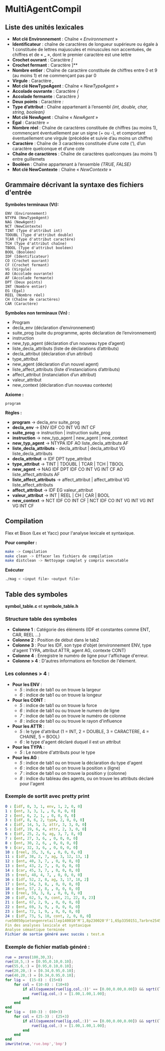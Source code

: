
# MultiAgentCompil

## Liste des unités lexicales
- **Mot clé Environnement** : Chaîne « *Environnement* »
- **Identificateur** : chaîne de caractères de longueur supérieure ou égale à 1 constituée de lettres majuscules et minuscules non accentuées, de chiffres et de « _ », dont le premier caractère est une lettre
- **Crochet ouvrant** : Caractère *[*
- **Crochet fermant** : Caractère ]**
- **Nombre entier** : Chaîne de caractère constituée de chiffres entre 0 et 9 (au moins 1) et ne commençant pas par 0
- **Virgule** : Caractère *,*
- **Mot clé NewTypeAgent** : Chaîne « *NewTypeAgent* »
- **Accolade ouvrante** : Caractère *{*
- **Accolade fermante** : Caractère *}*
- **Deux points** : Caractère *:*
- **Type d’attribut** : Chaîne appartenant à l’ensembl *{int, double, char, string, boolean}*
- **Mot clé NewAgent** : Chaîne « *NewAgent* »
- **Egal** : Caractère *=*
- **Nombre réel** : Chaîne de caractères constituée de chiffres (au moins 1), commençant éventuellement par un signe (+ ou -), et comportant éventuellement une virgule (précédée et suivie d’au moins un chiffre)
- **Caractère** : Chaîne de 3 caractères constituée d’une cote (‘), d’un caractère quelconque et d’une cote
- **Chaîne de caractères** : Chaîne de caractères quelconques (au moins 1) entre guillemets
- **Booléen** : Chaîne appartenant à l’ensemble *{TRUE, FALSE}*
- **Mot clé NewContexte** : Chaîne « *NewContexte* »

## Grammaire décrivant la syntaxe des fichiers d'entrée 

**Symboles terminaux (Vt):** 

    ENV (Environnement) 
    NTYPA (NewTypeAgent)  
    NAG (NewAgent) 
    NCT (NewContexte)  
    TINT (Type d'attribut int)  
    TDOUBL (Type d'attribut double)  
    TCAR (Type d'attribut caractère)  
    TCH (Type d'attribut chaîne)  
    TBOOL (Type d'attribut booléen)  
    BOOL (Booléen)  
    IDF (Identificateur)
    CO (Crochet ouvrant)  
    CF (Crochet fermant)  
    VG (Virgule)  
    AO (Accolade ouvrante)  
    AF (Accolade fermante)  
    DPT (Deux points)  
    INT (Nombre entier)  
    EG (Egal)  
    REEL (Nombre réel)  
    CH (Chaîne de caractères)  
    CAR (Caractère)

**Symboles non terminaux (Vn) :**

- Program 
- decla_env (déclaration d’environnement) 
- suite_prog (suite du programme, après déclaration de l’environnement) 
- instruction 
- new_typ_agent (déclaration d’un nouveau type d’agent) 
- liste_decla_attributs (liste de déclarations d’attributs) 
- decla_attribut (déclaration d’un attribut) 
- type_attribut 
- new_agent (déclaration d’un nouvel agent) 
- liste_affect_attributs (liste d’instanciations d’attributs)  
- affect_attribut (instanciation d’un attribut) 
- valeur_attribut 
- new_context (déclaration d’un nouveau contexte)

**Axiome :** 

    program

**Règles :**  

- **program** -> decla_env suite_prog 
- **decla_env** -> ENV IDF CO INT VG INT CF 
- **suite_prog** -> instruction | instruction suite_prog 
- **instruction** -> new_typ_agent | new_agent | new_context 
- **new_typ_agent** -> NTYPA IDF AO liste_decla_attributs AF 
- **liste_decla_attributs** - decla_attribut | decla_attribut VG liste_decla_attributs 
- **decla_attribut** -> IDF DPT type_attribut 
- **type_attribut** -> TINT | TDOUBL | TCAR | TCH | TBOOL 
- **new_agent** -> NAG IDF DPT IDF CO INT VG INT CF AO liste_affect_attributs AF
- **liste_affect_attributs** -> affect_attribut | affect_attribut VG liste_affect_attributs 
- **affect_attribut** -> IDF EG valeur_attribut 
- **valeur_attribut** -> INT | REEL | CH | CAR | BOOL 
- **new_context** -> NCT IDF CO INT CF | NCT IDF CO INT VG INT VG INT VG INT CF

## Compilation

Flex et Bison (Lex et Yacc) pour l'analyse lexicale et syntaxique.

**Pour compiler :** 
```bash
make -> Compilation
make clean -> Effacer les fichiers de compilation
make distclean -> Nettoyage complet y compris executable
```

**Exécuter**
```bash
./mag < <input file> <output file>
```

## Table des symboles

**symbol_table.c** et **symbole_table.h**

### Structure table des symboles
- **Colonne 1** : Catégorie des éléments (IDF et constantes comme ENT, CAR, REEL ...)
- **Colonne 2** : Position de début dans le tab2
- **Colonne 3** : Pour les IDF, son type d'objet (environnement ENV, type d'agent TYPA, attribut ATTR, agent AG, contexte CONT)
- **Colonne 4** : Enregistre le numéro de ligne pour l'affichage d'erreur.
- **Colonne > 4** : D'autres informations en fonction de l'élement.

### Les colonnes > 4 : 
- **Pour les ENV** : 
    - *5* : indice de tab1 ou on trouve la largeur
    - *6* :  indice de tab1 ou on trouve la longeur
- **Pour les CONT** :
    - *5* : indice de tab1 ou on trouve la force
    - *6* : indice de tab1 ou ou trouve le numero de ligne
    - *7* : indice de tab1 ou on trouve le numéro de colonne
    - *8* : indice de tab1 ou ou trouve le rayon d'influence
- **Pour les ATTR** : 
    - *5* : le type d'attribut (1 = INT, 2 = DOUBLE, 3 = CARACTERE, 4 = CHAINE, 5 = BOOL)
    - *6* : le type d'agent déclaré duquel il est un attribut
- **Pour les TYPA** :
    - *5* : Le nombre d'attributs pour le type
- **Pour les AG** :
    - *5* : indice de tab1 ou on trouve la déclaration du type d'agent
    - *6* : indice de tab1 ou on trouve la position x (ligne)
    - *7* : indice de tab1 ou on trouve la position y (colonne)
    - *8* : indice du tableau des agents, ou on trouve les attributs déclaré pour l'agent

### Exemple de sortit avec pretty print

```yaml
0 : [idf, 0, 3, 1, env, 1, 2, 0, 0]
1 : [ent, 3, 3, 1, , 0, 0, 0, 0]
2 : [ent, 6, 2, 1, , 0, 0, 0, 0]
3 : [idf, 8, 6, 2, typA, 2, 0, 0, 0]
4 : [idf, 14, 5, 3, attr, 3, 3, 0, 0]
5 : [idf, 19, 6, 4, attr, 2, 3, 0, 0]
6 : [idf, 25, 2, 6, ag, 3, 7, 8, 0]
7 : [ent, 27, 3, 6, , 0, 0, 0, 0]
8 : [ent, 30, 2, 6, , 0, 0, 0, 0]
9 : [car, 32, 3, 6, , 0, 0, 0, 0]
10 : [reel, 35, 3, 6, , 0, 0, 0, 0]
11 : [idf, 38, 2, 7, ag, 3, 12, 13, 1]
12 : [ent, 40, 3, 7, , 0, 0, 0, 0]
13 : [ent, 43, 2, 7, , 0, 0, 0, 0]
14 : [car, 45, 3, 7, , 0, 0, 0, 0]
15 : [reel, 48, 4, 7, , 0, 0, 0, 0]
16 : [idf, 52, 2, 8, ag, 3, 17, 18, 2]
17 : [ent, 54, 3, 8, , 0, 0, 0, 0]
18 : [ent, 57, 2, 8, , 0, 0, 0, 0]
19 : [reel, 59, 3, 8, , 0, 0, 0, 0]
20 : [idf, 62, 5, 9, cont, 21, 22, 8, 23]
21 : [ent, 67, 2, 9, , 0, 0, 0, 0]
22 : [ent, 69, 3, 9, , 0, 0, 0, 0]
23 : [ent, 72, 1, 9, , 0, 0, 0, 0]
24 : [idf, 73, 5, 10, cont, 2, 0, 0, 0]
rue50050pietongenretaillep140010'M'1,8p230020'F'1,65p3350151,7arbre254505pluie
Fin des analyses lexicale et syntaxique
Analyse sémantique terminée
Fichier de sortie généré avec succès : test.m
```

### Exemple de fichier matlab généré : 
```matlab
rue = zeros(100,30,3);
rue(18,5,:) = [0.95,0.10,0.10];
rue(55,6,:) = [0.95,0.10,0.10];
rue(20,20,:) = [0.34,0.95,0.10];
rue(40,20,:) = [0.34,0.95,0.10];
for lig =  (15-8) : (15+8)
	for col = (10-8) : (10+8)
		if all(squeeze(rue(lig,col,:))' == [0.00,0.00,0.00]) && sqrt((lig-15)^2+(col-10)^2)<=8
			rue(lig,col,:) = [1.00,1.00,1.00];
		end
	end
end
for lig =  (80-3) : (80+3)
	for col = (25-3) : (25+3)
		if all(squeeze(rue(lig,col,:))' == [0.00,0.00,0.00]) && sqrt((lig-80)^2+(col-25)^2)<=3
			rue(lig,col,:) = [1.00,1.00,1.00];
		end
	end
end
imwrite(rue,'rue.bmp','bmp')
```
